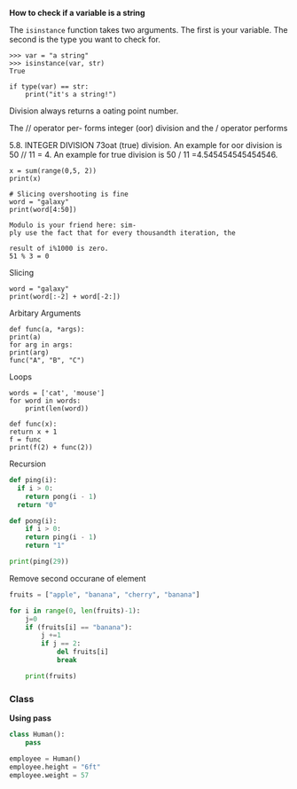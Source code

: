 **How to check if a variable is a string**

The `isinstance` function takes two arguments. The first is your variable. The second is the type you want to check for.

```
>>> var = "a string"
>>> isinstance(var, str)
True
```

```
if type(var) == str:
    print("it's a string!")
```



Division always returns a oating point number.

The // operator per-
forms integer (oor) division and the / operator performs

5.8. INTEGER DIVISION 73oat (true) division. An example for oor division is 50
// 11 = 4. An example for true division is 50 / 11 =4.545454545454546.





```
x = sum(range(0,5, 2))
print(x)
```

```
# Slicing overshooting is fine
word = "galaxy"
print(word[4:50])
```

```
Modulo is your friend here: sim-
ply use the fact that for every thousandth iteration, the

result of i%1000 is zero.
51 % 3 = 0
```



Slicing

```
word = "galaxy"
print(word[:-2] + word[-2:])
```

Arbitary Arguments

```
def func(a, *args):
print(a)
for arg in args:
print(arg)
func("A", "B", "C")
```

Loops

```
words = ['cat', 'mouse']
for word in words:
    print(len(word))
```

```
def func(x):
return x + 1
f = func
print(f(2) + func(2))
```

Recursion

````python
def ping(i):
  if i > 0:
    return pong(i - 1)
  return "0"

def pong(i):
	if i > 0:
    return ping(i - 1)
	return "1"

print(ping(29))
````



Remove second occurane of element

```python
fruits = ["apple", "banana", "cherry", "banana"]

for i in range(0, len(fruits)-1):
    j=0
    if (fruits[i] == "banana"):
        j +=1
        if j == 2:
            del fruits[i]
            break

    print(fruits)

```

### Class

**Using pass**

```python
class Human():
    pass

employee = Human()
employee.height = "6ft"
employee.weight = 57
```

